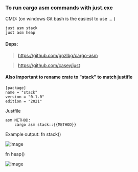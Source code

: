 ### To run cargo asm commands with just.exe

CMD: (on windows Git bash is the easiest to use ... )
```
just asm stack
just asm heap
```

#### Deps: 
> https://github.com/gnzlbg/cargo-asm

> https://github.com/casey/just 

#### Also important to rename crate to "stack" to match justifle 
```
[package]
name = "stack"
version = "0.1.0"
edition = "2021"
```

Justfile 
```
asm METHOD:
    cargo asm stack::{{METHOD}}
```
Example output: 
fn stack()

![image](https://github.com/dommyrock/assembly-playground/assets/32032778/6cf53320-6ce9-48c4-b5e2-88e2f8b38e43)

fn heap()

![image](https://github.com/dommyrock/assembly-playground/assets/32032778/156bafa0-c08f-41fa-bdeb-0271614db281)

